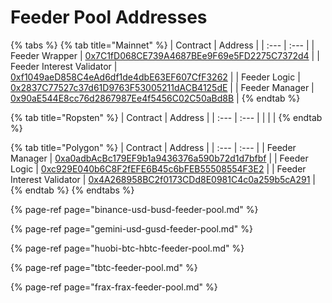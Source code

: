 # Feeder Pool Addresses

{% tabs %}
{% tab title="Mainnet" %}
| Contract | Address |
| :--- | :--- |
| Feeder Wrapper | [0x7C1fD068CE739A4687BEe9F69e5FD2275C7372d4](https://etherscan.io/address/0x7C1fD068CE739A4687BEe9F69e5FD2275C7372d4) |
| Feeder Interest Validator | [0xf1049aeD858C4eAd6df1de4dbE63EF607CfF3262](https://etherscan.io/address/0xf1049aeD858C4eAd6df1de4dbE63EF607CfF3262) |
| Feeder Logic | [0x2837C77527c37d61D9763F53005211dACB4125dE](https://etherscan.io/address/0x2837C77527c37d61D9763F53005211dACB4125dE) |
| Feeder Manager | [0x90aE544E8cc76d2867987Ee4f5456C02C50aBd8B](https://etherscan.io/address/0x90aE544E8cc76d2867987Ee4f5456C02C50aBd8B) |
{% endtab %}

{% tab title="Ropsten" %}
| Contract | Address |
| :--- | :--- |
|  |  |
{% endtab %}

{% tab title="Polygon" %}
| Contract | Address |
| :--- | :--- |
| Feeder Manager | [0xa0adbAcBc179EF9b1a9436376a590b72d1d7bfbf](https://polygonscan.com/address/0xa0adbAcBc179EF9b1a9436376a590b72d1d7bfbf) |
| Feeder Logic | [0xc929E040b6C8F2fEFE6B45c6bFEB55508554F3E2](https://polygonscan.com/address/0xc929E040b6C8F2fEFE6B45c6bFEB55508554F3E2) |
| Feeder Interest Validator | [0x4A268958BC2f0173CDd8E0981C4c0a259b5cA291](https://polygonscan.com/address/0x4A268958BC2f0173CDd8E0981C4c0a259b5cA291) |
{% endtab %}
{% endtabs %}

{% page-ref page="binance-usd-busd-feeder-pool.md" %}

{% page-ref page="gemini-usd-gusd-feeder-pool.md" %}

{% page-ref page="huobi-btc-hbtc-feeder-pool.md" %}

{% page-ref page="tbtc-feeder-pool.md" %}

{% page-ref page="frax-frax-feeder-pool.md" %}



